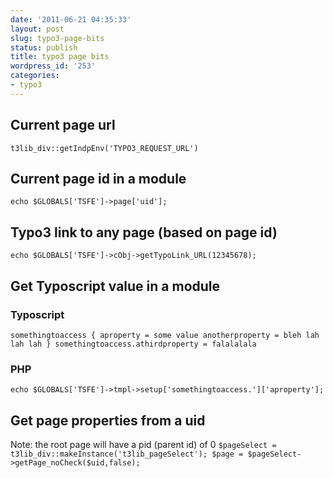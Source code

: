 ```yaml
---
date: '2011-06-21 04:35:33'
layout: post
slug: typo3-page-bits
status: publish
title: typo3 page bits
wordpress_id: '253'
categories:
- typo3
---
```


## Current page url


`t3lib_div::getIndpEnv('TYPO3_REQUEST_URL')`



## Current page id in a module


` echo $GLOBALS['TSFE']->page['uid']; `



## Typo3 link to any page (based on page id)


` echo $GLOBALS['TSFE']->cObj->getTypoLink_URL(12345678); `



## Get Typoscript value in a module




### Typoscript


`somethingtoaccess {
aproperty = some value
anotherproperty = bleh lah lah lah
}
somethingtoaccess.athirdproperty = falalalala
`


### PHP


` echo $GLOBALS['TSFE']->tmpl->setup['somethingtoaccess.']['aproperty']; `



## Get page properties from a uid


Note: the root page will have a pid (parent id) of 0
`$pageSelect = t3lib_div::makeInstance('t3lib_pageSelect');
$page = $pageSelect->getPage_noCheck($uid,false);
`
